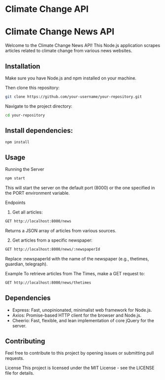 # Climate Change API

# Climate Change News API

Welcome to the Climate Change News API! This Node.js application scrapes articles related to climate change from various news websites.

## Installation

Make sure you have Node.js and npm installed on your machine.

Then clone this repository:

   ```bash
git clone https://github.com/your-username/your-repository.git
   ```
   

Navigate to the project directory:

   ```bash
  cd your-repository
   ```

## Install dependencies:

```bash
npm install
```

## Usage

Running the Server

```bash
npm start
```

This will start the server on the default port (8000) or the one specified in the PORT environment variable.

Endpoints

1. Get all articles:

```bash
GET http://localhost:8000/news
```

Returns a JSON array of articles from various sources.

2. Get articles from a specific newspaper:
   
```bash
GET http://localhost:8000/news/:newspaperId
```

Replace :newspaperId with the name of the newspaper (e.g., thetimes, guardian, telegraph).

Example
To retrieve articles from The Times, make a GET request to:

```bash
GET http://localhost:8000/news/thetimes
```

## Dependencies

- Express: Fast, unopinionated, minimalist web framework for Node.js.
- Axios: Promise-based HTTP client for the browser and Node.js.
- Cheerio: Fast, flexible, and lean implementation of core jQuery for the server.

## Contributing

Feel free to contribute to this project by opening issues or submitting pull requests.

License
This project is licensed under the MIT License - see the LICENSE file for details.

